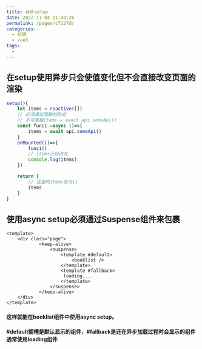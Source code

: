 ```yaml
---
title: 异步setup
date: 2022-11-04 11:43:26
permalink: /pages/c7127d/
categories:
  - 前端
  - vue3
tags:
  - 
---
```

## 在setup使用异步只会使值变化但不会直接改变页面的渲染
```js
setup(){
	let items = reactive([])
	// 必须通过函数的形式
	// 不可直接items = await api.someApi()
	const func1 =async ()=>{
		items = await api.someApi()
	}
	onMounted(()=>{
		func1()
		// items已经改变
		console.log(items)
	})

	return {
		// 这里的items任为[]
		items 
	}
}

```

## 使用async setup必须通过Suspense组件来包裹
```vue
<template>
	<div class="page">
			<keep-alive>
				<suspense>
					<template #default>
						<booklist />
					</template>
					<template #fallback>
					 loading....
					</template>
				</suspense>
			</keep-alive>
	</div>
</template>

```
#### 这样就能在booklist组件中使用async setup。
#### #default插槽是默认显示的组件，#fallback是还在异步加载过程时会显示的组件通常使用loading组件